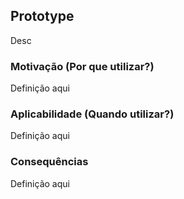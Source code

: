 ## Prototype

Desc

### Motivação (Por que utilizar?)

Definição aqui

### Aplicabilidade (Quando utilizar?)

Definição aqui

### Consequências

Definição aqui